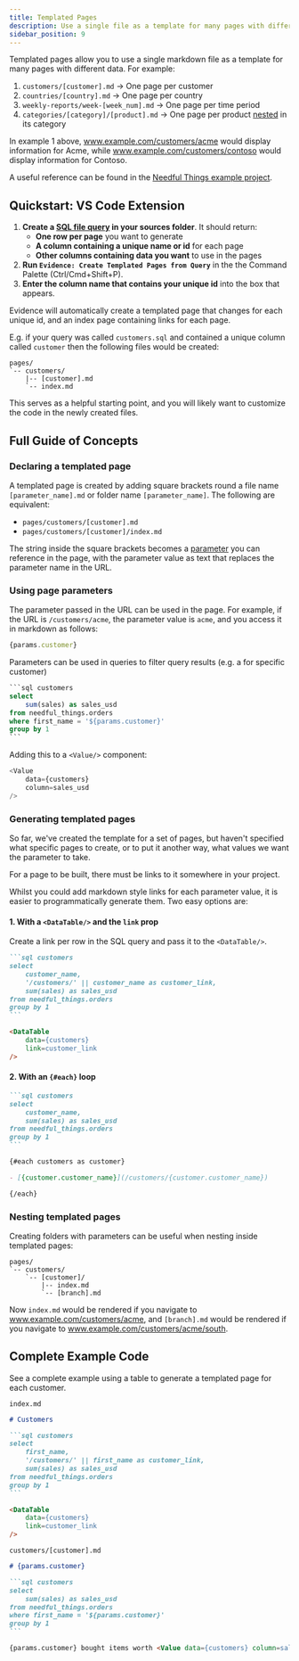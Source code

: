 ```yaml
---
title: Templated Pages
description: Use a single file as a template for many pages with different data.
sidebar_position: 9
---
```


Templated pages allow you to use a single markdown file as a template for many pages with different data. For example:

1. `customers/[customer].md` -> One page per customer
1. `countries/[country].md` -> One page per country
1. `weekly-reports/week-[week_num].md` -> One page per time period
1. `categories/[category]/[product].md` -> One page per product [nested](#nesting-templated-pages) in its category

In example 1 above, www.example.com/customers/acme would display information for Acme, while www.example.com/customers/contoso would display information for Contoso.

A useful reference can be found in the [Needful Things example project](https://github.com/evidence-dev/demo/tree/main/pages/operations/pick_lists).


## Quickstart: VS Code Extension

1. **Create a [SQL file query](/core-concepts/queries/#sql-file-queries) in your sources folder**. It should return:
   - **One row per page** you want to generate
   - **A column containing a unique name or id** for each page
   - **Other columns containing data you want** to use in the pages
2. **Run `Evidence: Create Templated Pages from Query`** in the the Command Palette (Ctrl/Cmd+Shift+P).
3. **Enter the column name that contains your unique id** into the box that appears.

Evidence will automatically create a templated page that changes for each unique id, and an index page containing links for each page.

E.g. if your query was called `customers.sql` and contained a unique column called `customer` then the following files would be created:

```code title="Example Files Created"
pages/
`-- customers/
    |-- [customer].md
    `-- index.md
```

This serves as a helpful starting point, and you will likely want to customize the code in the newly created files.

## Full Guide of Concepts

### Declaring a templated page

A templated page is created by adding square brackets round a file name `[parameter_name].md` or folder name `[parameter_name]`.
The following are equivalent:

- `pages/customers/[customer].md`
- `pages/customers/[customer]/index.md`

The string inside the square brackets becomes a [parameter](#using-page-parameters) you can reference in the page, with the parameter value as text that replaces the parameter name in the URL.

### Using page parameters

The parameter passed in the URL can be used in the page. For example, if the URL is `/customers/acme`, the parameter value is `acme`, and you access it in markdown as follows:

```js
{params.customer}
```

Parameters can be used in queries to filter query results (e.g. a for specific customer)

````sql
```sql customers
select
    sum(sales) as sales_usd 
from needful_things.orders
where first_name = '${params.customer}'
group by 1
```
````


Adding this to a `<Value/>` component:

```js
<Value
    data={customers}
    column=sales_usd
/>
```


### Generating templated pages

So far, we've created the template for a set of pages, but haven't specified what specific pages to create, or to put it another way, what values we want the parameter to take.

For a page to be built, there must be links to it somewhere in your project.

Whilst you could add markdown style links for each parameter value, it is easier to programmatically generate them. Two easy options are:



#### 1. With a `<DataTable/>` and the `link` prop

Create a link per row in the SQL query and pass it to the `<DataTable/>`.

````markdown
```sql customers
select
    customer_name,
    '/customers/' || customer_name as customer_link,
    sum(sales) as sales_usd
from needful_things.orders
group by 1
```

<DataTable
    data={customers}
    link=customer_link
/>
````

#### 2. With an `{#each}` loop

````markdown
```sql customers
select
    customer_name,
    sum(sales) as sales_usd
from needful_things.orders
group by 1
```

{#each customers as customer}

- [{customer.customer_name}](/customers/{customer.customer_name})

{/each}
````

### Nesting templated pages

Creating folders with parameters can be useful when nesting inside templated pages:

```
pages/
`-- customers/
    `-- [customer]/
        |-- index.md
        `-- [branch].md
```

Now `index.md` would be rendered if you navigate to www.example.com/customers/acme, and `[branch].md` would be rendered if you navigate to www.example.com/customers/acme/south.

## Complete Example Code

See a complete example using a table to generate a templated page for each customer.

`index.md`

````markdown
# Customers

```sql customers
select
    first_name,
    '/customers/' || first_name as customer_link,
    sum(sales) as sales_usd 
from needful_things.orders
group by 1
```

<DataTable
    data={customers}
    link=customer_link
/>
````

`customers/[customer].md`

````markdown
# {params.customer}

```sql customers
select
    sum(sales) as sales_usd 
from needful_things.orders
where first_name = '${params.customer}'
group by 1
```

{params.customer} bought items worth <Value data={customers} column=sales_usd />.
````

